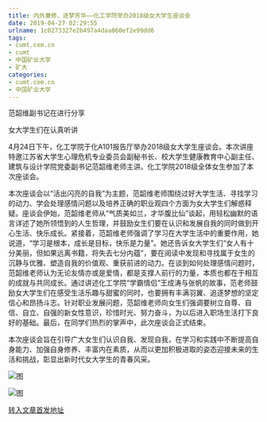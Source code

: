 ```yaml
---
title: 内外兼修，逐梦芳华——化工学院举办2018级女大学生座谈会
date: 2019-04-27 02:29:55
urlname: 1c0273327e2b497a4daa060ef2e99dd6
tags: 
- cumt.com.cn
- cumt
- 中国矿业大学
- 矿大
categories:
- cumt.com.cn
- 中国矿业大学
---
```


范韶维副书记在进行分享

女大学生们在认真听讲

4月24日下午，化工学院于化A101报告厅举办2018级女大学生座谈会。本次讲座特邀江苏省大学生心理危机专业委员会副秘书长、校大学生健康教育中心副主任、建筑与设计学院党委副书记范韶维老师主讲。化工学院2018级全体女生参加了本次座谈会。

本次座谈会以“活出闪亮的自我”为主题，范韶维老师围绕过好大学生活、寻找学习的动力、学会处理感情问题以及培养正确的职业观四个方面为女大学生们解惑释疑。座谈会伊始，范韶维老师从“气质美如兰，才华腹比仙”谈起，用轻松幽默的语言详述了她所领悟到的人生哲理，并鼓励女生们要在认识和发展自我的同时做到开心生活、快乐成长。紧接着，范韶维老师强调了学习在大学生活中的重要作用，她说道，“学习是根本，成长是目标，快乐是力量”。她还告诉女大学生们“女人有十分美丽，但如果远离书籍，将失去七分内蕴”，要在阅读中发现和寻找属于女生的沉静与优雅、塑造自我的价值观、重获前进的动力。在谈到如何处理感情问题时，范韶维老师认为无论友情亦或是爱情，都是支撑人前行的力量，本质也都在于相互的成就与共同成长。通过讲述化工学院“学霸情侣”王成涛与张帆的故事，范老师鼓励女大学生们在感受生活乐趣与甜蜜的同时，也要拥有丰满羽翼、追逐梦想的坚定信心和昂扬斗志。针对职业发展问题，范韶维老师向女生们强调要树立自尊、自信、自立、自强的新女性意识，珍惜时光、努力奋斗，为以后进入职场生活打下良好的基础。最后，在同学们热烈的掌声中，此次座谈会正式结束。

本次座谈会旨在引导广大女生们认识自我、发现自我，在学习和实践中不断提高自身能力、加强自身修养、丰富内在素质，从而以更加积极进取的姿态迎接未来的生活和挑战，彰显出新时代女大学生的青春风采。

![图](http://xwzx.cumt.edu.cn/_upload/article/images/b2/06/b26d9cc54aa4b18372475e518de6/f5faec6f-39e4-408c-94c9-a19e54e45584.jpg)

![图](http://xwzx.cumt.edu.cn/_upload/article/images/b2/06/b26d9cc54aa4b18372475e518de6/913bc987-3b95-4305-a688-db83d7fb2221.jpg)

[转入文章首发地址](http://xwzx.cumt.edu.cn/f6/d0/c513a521936/page.htm)